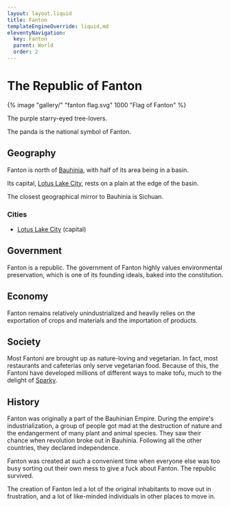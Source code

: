 ```yaml
---
layout: layout.liquid
title: Fanton
templateEngineOverride: liquid,md
eleventyNavigation:
  key: Fanton
  parent: World
  order: 2
---
```


# The Republic of Fanton

{% image "gallery/" "fanton flag.svg" 1000 "Flag of Fanton" %}

The purple starry-eyed tree-lovers.

The panda is the national symbol of Fanton.

## Geography

Fanton is north of [Bauhinia](/world/bauhinia/), with half of its area being in a basin.

Its capital, [Lotus Lake City](/world/fanton/lotus%20lake%20city/), rests on a plain at the edge of the basin.

The closest geographical mirror to Bauhinia is Sichuan.

### Cities

- [Lotus Lake City](lotus%20lake%20city/) (capital)

## Government

Fanton is a republic. The government of Fanton highly values environmental preservation, which is one of its founding ideals, baked into the constitution.

## Economy

Fanton remains relatively unindustrialized and heavily relies on the exportation of crops and materials and the importation of products.

## Society

Most Fantoni are brought up as nature-loving and vegetarian. In fact, most restaurants and cafeterias only serve vegetarian food. Because of this, the Fantoni have developed millions of different ways to make tofu, much to the delight of [Sparky](/characters/sparky/).

## History

Fanton was originally a part of the Bauhinian Empire. During the empire's industrialization, a group of people got mad at the destruction of nature and the endangerment of many plant and animal species. They saw their chance when revolution broke out in Bauhinia. Following all the other countries, they declared independence.

Fanton was created at such a convenient time when everyone else was too busy sorting out their own mess to give a fuck about Fanton. The republic survived.

The creation of Fanton led a lot of the original inhabitants to move out in frustration, and a lot of like-minded individuals in other places to move in.
